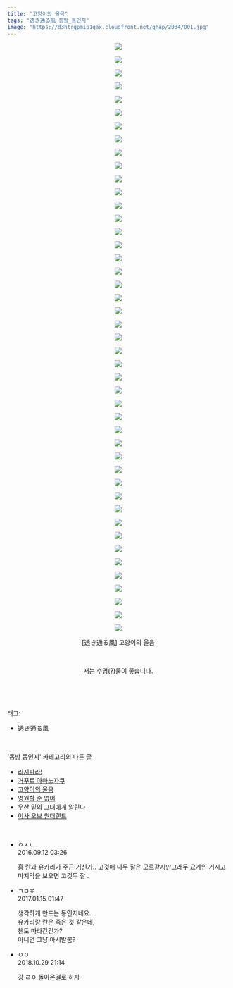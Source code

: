 ```yaml
---
title: "고양이의 울음"
tags: "透き通る風 동방_동인지"
image: "https://d3htrgpmip1qax.cloudfront.net/ghap/2034/001.jpg"
---
```

<div class="article">
<p style="text-align: center; clear: none; float: none;"><img src="{{ site.imgserver5 }}/ghap/2034/001.jpg"/></p>
<p style="text-align: center; clear: none; float: none;"><img src="{{ site.imgserver5 }}/ghap/2034/002.jpg"/></p>
<p style="text-align: center; clear: none; float: none;"><img src="{{ site.imgserver5 }}/ghap/2034/003.jpg"/></p>
<p style="text-align: center; clear: none; float: none;"><img src="{{ site.imgserver5 }}/ghap/2034/004.jpg"/></p>
<p style="text-align: center; clear: none; float: none;"><img src="{{ site.imgserver5 }}/ghap/2034/005.jpg"/></p>
<p style="text-align: center; clear: none; float: none;"><img src="{{ site.imgserver5 }}/ghap/2034/006.jpg"/></p>
<p style="text-align: center; clear: none; float: none;"><img src="{{ site.imgserver5 }}/ghap/2034/007.jpg"/></p>
<p style="text-align: center; clear: none; float: none;"><img src="{{ site.imgserver5 }}/ghap/2034/008.jpg"/></p>
<p style="text-align: center; clear: none; float: none;"><img src="{{ site.imgserver5 }}/ghap/2034/009.jpg"/></p>
<p style="text-align: center; clear: none; float: none;"><img src="{{ site.imgserver5 }}/ghap/2034/010.jpg"/></p>
<p style="text-align: center; clear: none; float: none;"><img src="{{ site.imgserver5 }}/ghap/2034/011.jpg"/></p>
<p style="text-align: center; clear: none; float: none;"><img src="{{ site.imgserver5 }}/ghap/2034/012.jpg"/></p>
<p style="text-align: center; clear: none; float: none;"><img src="{{ site.imgserver5 }}/ghap/2034/013.jpg"/></p>
<p style="text-align: center; clear: none; float: none;"><img src="{{ site.imgserver5 }}/ghap/2034/014.jpg"/></p>
<p style="text-align: center; clear: none; float: none;"><img src="{{ site.imgserver5 }}/ghap/2034/015.jpg"/></p>
<p style="text-align: center; clear: none; float: none;"><img src="{{ site.imgserver5 }}/ghap/2034/016.jpg"/></p>
<p style="text-align: center; clear: none; float: none;"><img src="{{ site.imgserver5 }}/ghap/2034/017.jpg"/></p>
<p style="text-align: center; clear: none; float: none;"><img src="{{ site.imgserver5 }}/ghap/2034/018.jpg"/></p>
<p style="text-align: center; clear: none; float: none;"><img src="{{ site.imgserver5 }}/ghap/2034/019.jpg"/></p>
<p style="text-align: center; clear: none; float: none;"><img src="{{ site.imgserver5 }}/ghap/2034/020.jpg"/></p>
<p style="text-align: center; clear: none; float: none;"><img src="{{ site.imgserver5 }}/ghap/2034/021.jpg"/></p>
<p style="text-align: center; clear: none; float: none;"><img src="{{ site.imgserver5 }}/ghap/2034/022.jpg"/></p>
<p style="text-align: center; clear: none; float: none;"><img src="{{ site.imgserver5 }}/ghap/2034/023.jpg"/></p>
<p style="text-align: center; clear: none; float: none;"><img src="{{ site.imgserver5 }}/ghap/2034/024.jpg"/></p>
<p style="text-align: center; clear: none; float: none;"><img src="{{ site.imgserver5 }}/ghap/2034/025.jpg"/></p>
<p style="text-align: center; clear: none; float: none;"><img src="{{ site.imgserver5 }}/ghap/2034/026.jpg"/></p>
<p style="text-align: center; clear: none; float: none;"><img src="{{ site.imgserver5 }}/ghap/2034/027.jpg"/></p>
<p style="text-align: center; clear: none; float: none;"><img src="{{ site.imgserver5 }}/ghap/2034/028.jpg"/></p>
<p style="text-align: center; clear: none; float: none;"><img src="{{ site.imgserver5 }}/ghap/2034/029.jpg"/></p>
<p style="text-align: center; clear: none; float: none;"><img src="{{ site.imgserver5 }}/ghap/2034/030.jpg"/></p>
<p style="text-align: center; clear: none; float: none;"><img src="{{ site.imgserver5 }}/ghap/2034/031.jpg"/></p>
<p style="text-align: center; clear: none; float: none;"><img src="{{ site.imgserver5 }}/ghap/2034/032.jpg"/></p>
<p style="text-align: center; clear: none; float: none;"><img src="{{ site.imgserver5 }}/ghap/2034/033.jpg"/></p>
<p style="text-align: center; clear: none; float: none;"><img src="{{ site.imgserver5 }}/ghap/2034/034.jpg"/></p>
<p style="text-align: center; clear: none; float: none;"><img src="{{ site.imgserver5 }}/ghap/2034/035.jpg"/></p>
<p style="text-align: center; clear: none; float: none;"><img src="{{ site.imgserver5 }}/ghap/2034/036.jpg"/></p>
<p style="text-align: center; clear: none; float: none;"><img src="{{ site.imgserver5 }}/ghap/2034/037.jpg"/></p>
<p style="text-align: center; clear: none; float: none;"><img src="{{ site.imgserver5 }}/ghap/2034/038.jpg"/></p>
<p style="text-align: center; clear: none; float: none;"><img src="{{ site.imgserver5 }}/ghap/2034/039.jpg"/></p>
<p style="text-align: center; clear: none; float: none;"><img src="{{ site.imgserver5 }}/ghap/2034/040.jpg"/></p>
<p style="text-align: center; clear: none; float: none;"><img src="{{ site.imgserver5 }}/ghap/2034/041.jpg"/></p>
<p style="text-align: center; clear: none; float: none;"><img src="{{ site.imgserver5 }}/ghap/2034/042.jpg"/></p>
<p style="text-align: center; clear: none; float: none;"><img src="{{ site.imgserver5 }}/ghap/2034/043.jpg"/></p>
<p style="text-align: center; clear: none; float: none;"><img src="{{ site.imgserver5 }}/ghap/2034/044.jpg"/></p>
<p style="text-align: center; clear: none; float: none;"><img src="{{ site.imgserver5 }}/ghap/2034/045.jpg"/></p>
<p style="text-align: center; clear: none; float: none;">[透き通る風] 고양이의 울음</p>
<p style="text-align: center; clear: none; float: none;"><br/></p>
<p style="text-align: center; clear: none; float: none;">저는 수명(?)물이 좋습니다.</p>
<p><br/></p>
</div><br/>
<div class="tagTrail">
<p>태그: </p>
<ul>
<li>透き通る風</li>
</ul>
</div><br/>
<div class="another">
<p>'동방 동인지' 카테고리의 다른 글</p>
<ul>
<li><a href="/ghap_2037">리지파라!</a></li>
<li><a href="/ghap_2036">거꾸로 아마노자쿠</a></li>
<li><a href="/ghap_2034">고양이의 울음</a></li>
<li><a href="/ghap_2033">영원할 순 없어</a></li>
<li><a href="/ghap_2032">우산 밑의 그대에게 알린다</a></li>
<li><a href="/ghap_2031">이사 오브 원더랜드</a></li>
</ul>
</div><br/>
<div class="cb_module cb_fluid">
<div class="cb_wrt cb_profile">
<div class="comment">
<ul>
<li class="cb_thumb_off" id="comment14804079">
<div class="cb_comment_area">
<div class="cb_info_area">
<div class="cb_section">
<span class="cb_nick_name">ㅇㅅㄴ</span>
</div>
<div class="cb_section">
<span class="cb_date">2016.09.12 03:26 </span>
</div>
</div>
<div class="cb_dsc_comment">
<p class="cb_dsc">
											흠 란과 유카리가 주근 거신가.. 고것애 나두 잘은 모르갇지만그래두 요게인 거시고 마지막을 보오면 고것두 잘 .
										</p>
</div>
</div></li>
<li class="cb_thumb_off" id="comment14892087">
<div class="cb_comment_area">
<div class="cb_info_area">
<div class="cb_section">
<span class="cb_nick_name">ㄱㅁㅎ</span>
</div>
<div class="cb_section">
<span class="cb_date">2017.01.15 01:47 </span>
</div>
</div>
<div class="cb_dsc_comment">
<p class="cb_dsc">
											생각하게 만드는 동인지네요.<br/>
유카리랑 란은 죽은 것 같은데,<br/>
첸도 따라간건가?<br/>
아니면 그냥 아시발꿈?
										</p>
</div>
</div></li>
<li class="cb_thumb_off" id="comment15364604">
<div class="cb_comment_area">
<div class="cb_info_area">
<div class="cb_section">
<span class="cb_nick_name">ㅇㅇ</span>
</div>
<div class="cb_section">
<span class="cb_date">2018.10.29 21:14 </span>
</div>
</div>
<div class="cb_dsc_comment">
<p class="cb_dsc">
											걍 ㄹㅇ 돌아온걸로 하자
										</p>
</div>
</div></li>
</ul>
</div>
</div><!-- commentList close -->
</div><br/>
